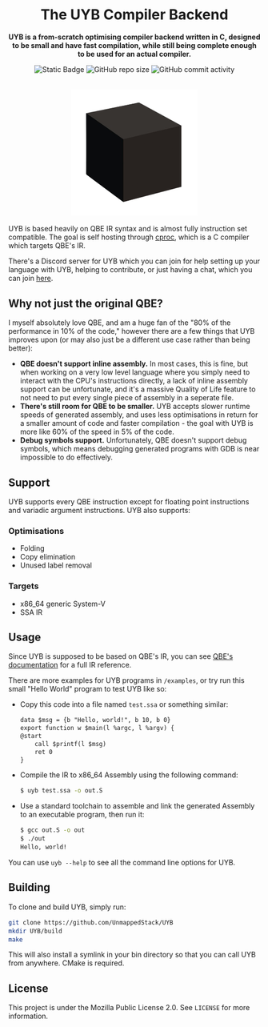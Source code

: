 <div align="center">
<h1>The UYB Compiler Backend</h1>

<b>UYB is a from-scratch optimising compiler backend written in C, designed to be small and have fast compilation, while still being complete enough to be used for an actual compiler.</b>

<a href="https://github.com/UnmappedStack/UYB/blob/main/LICENSE" style="text-decoration: none;">
    <img alt="Static Badge" src="https://img.shields.io/badge/license-MPL_2.0-red?style=flat-square&label=License">
</a>
<img alt="GitHub repo size" src="https://img.shields.io/github/repo-size/UnmappedStack/UYB?style=flat-square">
<img alt="GitHub commit activity" src="https://img.shields.io/github/commit-activity/t/UnmappedStack/UYB?style=flat-square">

<br /><img alt="Black box icon" width="50%" src="blackbox.png" />
</div>

UYB is based heavily on QBE IR syntax and is almost fully instruction set compatible. The goal is self hosting through [cproc](https://github.com/michaelforney/cproc), which is a C compiler which targets QBE's IR.

There's a Discord server for UYB which you can join for help setting up your language with UYB, helping to contribute, or just having a chat, which you can join [here](https://discord.gg/W5uYqPAJg5).


## Why not just the original QBE?
I myself absolutely love QBE, and am a huge fan of the "80% of the performance in 10% of the code," however there are a few things that UYB improves upon (or may also just be a different use case rather than being better):
 - **QBE doesn't support inline assembly.** In most cases, this is fine, but when working on a very low level language where you simply need to interact with the CPU's instructions directly, a lack of inline assembly support can be unfortunate, and it's a massive Quality of Life feature to not need to put every single piece of assembly in a seperate file.
 - **There's still room for QBE to be smaller.** UYB accepts slower runtime speeds of generated assembly, and uses less optimisations in return for a smaller amount of code and faster compilation - the goal with UYB is more like 60% of the speed in 5% of the code.
 - **Debug symbols support.** Unfortunately, QBE doesn't support debug symbols, which means debugging generated programs with GDB is near impossible to do effectively.

## Support
UYB supports every QBE instruction except for floating point instructions and variadic argument instructions. UYB also supports:

### Optimisations
 - Folding
 - Copy elimination
 - Unused label removal

### Targets
 - x86_64 generic System-V
 - SSA IR

## Usage
Since UYB is supposed to be based on QBE's IR, you can see [QBE's documentation](https://c9x.me/compile/doc/il.html) for a full IR reference.

There are more examples for UYB programs in `/examples`, or try run this small "Hello World" program to test UYB like so:
- Copy this code into a file named `test.ssa` or something similar:
    ```
    data $msg = {b "Hello, world!", b 10, b 0}
    export function w $main(l %argc, l %argv) {
    @start
        call $printf(l $msg)
        ret 0
    }
    ```
- Compile the IR to x86_64 Assembly using the following command:
    ```sh
    $ uyb test.ssa -o out.S
    ```
- Use a standard toolchain to assemble and link the generated Assembly to an executable program, then run it:
    ```sh
    $ gcc out.S -o out
    $ ./out
    Hello, world!
    ```

You can use `uyb --help` to see all the command line options for UYB.

## Building
To clone and build UYB, simply run:
```sh
git clone https://github.com/UnmappedStack/UYB
mkdir UYB/build
make
```
This will also install a symlink in your bin directory so that you can call UYB from anywhere. CMake is required.

## License
This project is under the Mozilla Public License 2.0. See `LICENSE` for more information.
